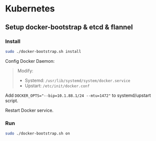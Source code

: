 # Kubernetes

## Setup docker-bootstrap & etcd & flannel

### Install

```bash
sudo ./docker-bootstrap.sh install
```

Config Docker Daemon:

> Modify:
> 
> * Systemd: `/usr/lib/systemd/system/docker.service`
> * Upstart: `/etc/init/docker.conf`

Add `DOCKER_OPTS="--bip=10.1.88.1/24 --mtu=1472"` to systemd/upstart script.

Restart Docker service.

### Run

```bash
sudo ./docker-bootstrap.sh on
```
